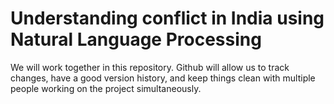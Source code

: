 # Understanding conflict in India using Natural Language Processing

We will work together in this repository. Github will allow us to track changes, have a good version history, and keep things clean with multiple people working on the project simultaneously.

